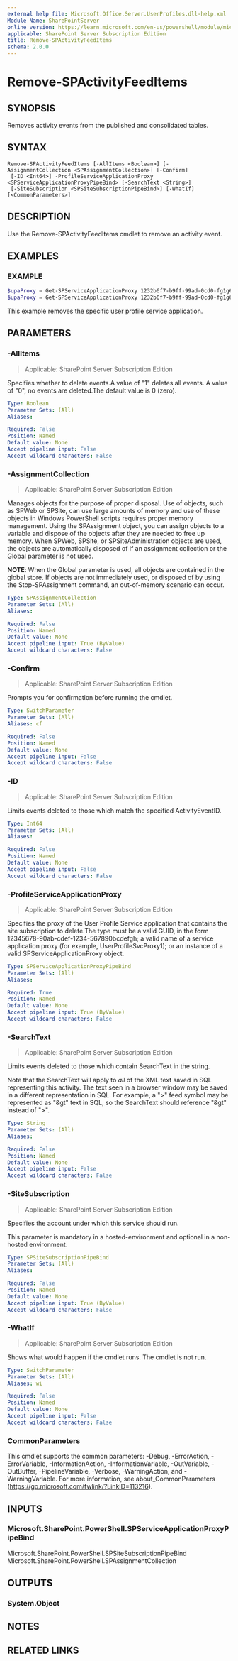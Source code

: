```yaml
---
external help file: Microsoft.Office.Server.UserProfiles.dll-help.xml
Module Name: SharePointServer
online version: https://learn.microsoft.com/en-us/powershell/module/microsoft.sharepoint.powershell/remove-spactivityfeeditems
applicable: SharePoint Server Subscription Edition
title: Remove-SPActivityFeedItems
schema: 2.0.0
---
```


# Remove-SPActivityFeedItems

## SYNOPSIS
Removes activity events from the published and consolidated tables.

## SYNTAX

```
Remove-SPActivityFeedItems [-AllItems <Boolean>] [-AssignmentCollection <SPAssignmentCollection>] [-Confirm]
 [-ID <Int64>] -ProfileServiceApplicationProxy <SPServiceApplicationProxyPipeBind> [-SearchText <String>]
 [-SiteSubscription <SPSiteSubscriptionPipeBind>] [-WhatIf] [<CommonParameters>]
```

## DESCRIPTION
Use the Remove-SPActivityFeedItems cmdlet to remove an activity event.

## EXAMPLES

### EXAMPLE
```powershell
$upaProxy = Get-SPServiceApplicationProxy 1232b6f7-b9ff-99ad-0cd0-fg1g67h981aq
$upaProxy = Get-SPServiceApplicationProxy 1232b6f7-b9ff-99ad-0cd0-fg1g67h981aq
```

This example removes the specific user profile service application.

## PARAMETERS

### -AllItems

> Applicable: SharePoint Server Subscription Edition

Specifies whether to delete events.A value of "1" deletes all events.
A value of "0", no events are deleted.The default value is 0 (zero).

```yaml
Type: Boolean
Parameter Sets: (All)
Aliases:

Required: False
Position: Named
Default value: None
Accept pipeline input: False
Accept wildcard characters: False
```

### -AssignmentCollection

> Applicable: SharePoint Server Subscription Edition

Manages objects for the purpose of proper disposal. Use of objects, such as SPWeb or SPSite, can use large amounts of memory and use of these objects in Windows PowerShell scripts requires proper memory management. Using the SPAssignment object, you can assign objects to a variable and dispose of the objects after they are needed to free up memory. When SPWeb, SPSite, or SPSiteAdministration objects are used, the objects are automatically disposed of if an assignment collection or the Global parameter is not used.

**NOTE**: When the Global parameter is used, all objects are contained in the global store. If objects are not immediately used, or disposed of by using the Stop-SPAssignment command, an out-of-memory scenario can occur.

```yaml
Type: SPAssignmentCollection
Parameter Sets: (All)
Aliases:

Required: False
Position: Named
Default value: None
Accept pipeline input: True (ByValue)
Accept wildcard characters: False
```

### -Confirm

> Applicable: SharePoint Server Subscription Edition

Prompts you for confirmation before running the cmdlet.

```yaml
Type: SwitchParameter
Parameter Sets: (All)
Aliases: cf

Required: False
Position: Named
Default value: None
Accept pipeline input: False
Accept wildcard characters: False
```

### -ID

> Applicable: SharePoint Server Subscription Edition

Limits events deleted to those which match the specified ActivityEventID.

```yaml
Type: Int64
Parameter Sets: (All)
Aliases:

Required: False
Position: Named
Default value: None
Accept pipeline input: False
Accept wildcard characters: False
```

### -ProfileServiceApplicationProxy

> Applicable: SharePoint Server Subscription Edition

Specifies the proxy of the User Profile Service application that contains the site subscription to delete.The type must be a valid GUID, in the form 12345678-90ab-cdef-1234-567890bcdefgh; a valid name of a service application proxy (for example, UserProfileSvcProxy1); or an instance of a valid SPServiceApplicationProxy object.

```yaml
Type: SPServiceApplicationProxyPipeBind
Parameter Sets: (All)
Aliases:

Required: True
Position: Named
Default value: None
Accept pipeline input: True (ByValue)
Accept wildcard characters: False
```

### -SearchText

> Applicable: SharePoint Server Subscription Edition

Limits events deleted to those which contain SearchText in the string.

Note that the SearchText will apply to *all* of the XML text saved in SQL representing this activity. The text seen in a browser window may be saved in a different representation in SQL. For example, a ">" feed symbol may be represented as "&gt" text in SQL, so the SearchText should reference "&gt" instead of ">".

```yaml
Type: String
Parameter Sets: (All)
Aliases:

Required: False
Position: Named
Default value: None
Accept pipeline input: False
Accept wildcard characters: False
```

### -SiteSubscription

> Applicable: SharePoint Server Subscription Edition

Specifies the account under which this service should run.

This parameter is mandatory in a hosted-environment and optional in a non-hosted environment.

```yaml
Type: SPSiteSubscriptionPipeBind
Parameter Sets: (All)
Aliases:

Required: False
Position: Named
Default value: None
Accept pipeline input: True (ByValue)
Accept wildcard characters: False
```

### -WhatIf

> Applicable: SharePoint Server Subscription Edition

Shows what would happen if the cmdlet runs.
The cmdlet is not run.

```yaml
Type: SwitchParameter
Parameter Sets: (All)
Aliases: wi

Required: False
Position: Named
Default value: None
Accept pipeline input: False
Accept wildcard characters: False
```

### CommonParameters
This cmdlet supports the common parameters: -Debug, -ErrorAction, -ErrorVariable, -InformationAction, -InformationVariable, -OutVariable, -OutBuffer, -PipelineVariable, -Verbose, -WarningAction, and -WarningVariable. For more information, see about_CommonParameters (https://go.microsoft.com/fwlink/?LinkID=113216).

## INPUTS

### Microsoft.SharePoint.PowerShell.SPServiceApplicationProxyPipeBind
Microsoft.SharePoint.PowerShell.SPSiteSubscriptionPipeBind
Microsoft.SharePoint.PowerShell.SPAssignmentCollection

## OUTPUTS

### System.Object

## NOTES

## RELATED LINKS
